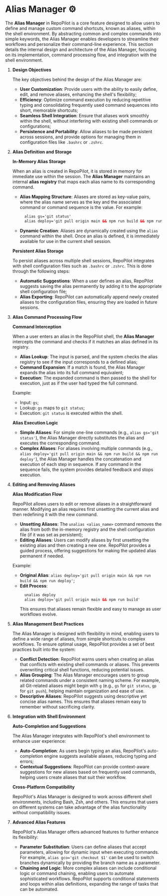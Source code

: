 # Alias Manager ⚙️

The **Alias Manager** in RepoPilot is a core feature designed to allow users to define and manage custom command shortcuts, known as aliases, within the shell environment. 
By abstracting common and complex commands into simple keywords, the Alias Manager enables developers to streamline their workflows and personalize their command-line experience. 
This section details the internal design and architecture of the Alias Manager, focusing on its implementation, command processing flow, and integration with the shell environment.

1. **Design Objectives**

   The key objectives behind the design of the Alias Manager are:
    - **User Customization**: Provide users with the ability to easily define, edit, and remove aliases, enhancing the shell's flexibility;
    - **Efficiency**: Optimize command execution by reducing repetitive typing and consolidating frequently used command sequences into short, memorable shortcuts;
    - **Seamless Shell Integration**: Ensure that aliases work smoothly within the shell, without interfering with existing shell commands or configurations;
    - **Persistence and Portability**: Allow aliases to be made persistent across sessions, and provide options for managing them in configuration files like ``` .bashrc ``` or ``` .zshrc ```.
   
2. **Alias Definition and Storage**

    **In-Memory Alias Storage**
    
    When an alias is created in RepoPilot, it is stored in memory for immediate use within the session. 
    The **Alias Manager** maintains an internal **alias registry** that maps each alias name to its corresponding command.
    - **Alias Mapping Structure**: Aliases are stored as key-value pairs, where the alias name serves as the key and the associated command or command sequence is the value.
      For example:
      ```html
        alias gs='git status'
        alias deploy='git pull origin main && npm run build && npm run deploy'
      ```
    - **Dynamic Creation**: Aliases are dynamically created using the ``` alias ``` command within the shell. Once an alias is defined, it is immediately available for use in the current shell session.

    **Persistent Alias Storage**

    To persist aliases across multiple shell sessions, RepoPilot integrates with shell configuration files such as ``` .bashrc ``` or ``` .zshrc ```.
    This is done through the following steps:
    - **Automatic Suggestions**: When a user defines an alias, RepoPilot suggests saving the alias permanently by adding it to the appropriate shell configuration file;
    - **Alias Exporting**: RepoPilot can automatically append newly created aliases to the configuration files, ensuring they are loaded in future sessions.
    
3. **Alias Command Processing Flow**

    **Command Interception**

    When a user enters an alias in the RepoPilot shell, the **Alias Manager** intercepts the command and checks if it matches an alias defined in its registry.
    - **Alias Lookup**: The input is parsed, and the system checks the alias registry to see if the input corresponds to a defined alias;
    - **Command Expansion**: If a match is found, the Alias Manager expands the alias into its full command equivalent;
    - **Execution**: The expanded command is then passed to the shell for execution, just as if the user had typed the full command.
    
    Example:
    - Input: ``` gs ```;
    - Lookup: ``` gs ``` maps to ``` git status ```;
    - Execution: ``` git status ``` is executed within the shell.

    **Alias Execution Logic**
    - **Simple Aliases**: For simple one-line commands (e.g., ``` alias gs='git status' ```), the Alias Manager directly substitutes the alias and executes the corresponding command.
    - **Complex Aliases**: For aliases involving multiple commands (e.g., ``` alias deploy='git pull origin main && npm run build && npm run deploy' ```), the Alias Manager handles the concatenation and execution of each step in sequence.
    If any command in the sequence fails, the system provides detailed feedback and stops execution.
    
4. **Editing and Removing Aliases**

    **Alias Modification Flow**

    RepoPilot allows users to edit or remove aliases in a straightforward manner. Modifying an alias requires first unsetting the current alias and then redefining it with the new command.
    - **Unsetting Aliases**: The ``` unalias <alias_name> ``` command removes the alias from both the in-memory registry and the shell configuration file (if it was set as persistent);
    - **Editing Aliases**: Users can modify aliases by first unsetting the existing alias and then creating a new one. RepoPilot provides a guided process, offering suggestions for making the updated alias permanent if needed.

    Example:
    - **Original Alias**: ``` alias deploy='git pull origin main && npm run build && npm run deploy' ```;
    - **Edit Process**:
      ```html
        unalias deploy
        alias deploy='git pull origin main && npm run build'
      ```
      This ensures that aliases remain flexible and easy to manage as user workflows evolve.
      
5. **Alias Management Best Practices**

    The Alias Manager is designed with flexibility in mind, enabling users to define a wide range of aliases, from simple shortcuts to complex workflows.
    To ensure optimal usage, RepoPilot provides a set of best practices built into the system:
    - **Conflict Detection**: RepoPilot warns users when creating an alias that conflicts with existing shell commands or aliases. This prevents overwriting critical shell functions, reducing potential issues.
    - **Alias Grouping**: The Alias Manager encourages users to group related commands under a consistent naming scheme. For example, all Git-related aliases might begin with ``` g ``` (e.g., ``` gs ``` for ``` git status ```, ``` gp ``` for ``` git push ```),
      helping maintain organization and ease of use.
    - **Descriptive Aliases**: RepoPilot suggests using descriptive yet concise alias names. This ensures that aliases remain easy to remember without sacrificing clarity.
    
6. **Integration with Shell Environment**

    **Auto-Completion and Suggestions**

    The Alias Manager integrates with RepoPilot's shell environment to enhance user experience:
    - **Auto-Completion**: As users begin typing an alias, RepoPilot's auto-completion engine suggests available aliases, reducing typing and errors;
    - **Contextual Suggestions**: RepoPilot can provide context-aware suggestions for new aliases based on frequently used commands, helping users create aliases that suit their workflow.
    
    **Cross-Platform Compatibility**

    RepoPilot's Alias Manager is designed to work across different shell environments, including Bash, Zsh, and others.
    This ensures that users on different systems can take advantage of the alias functionality without compatibility issues.
   
7. **Advanced Alias Features**

    RepoPilot's Alias Manager offers advanced features to further enhance its flexibility:
    - **Parameter Substitution**: Users can define aliases that accept parameters, allowing for dynamic input when executing commands.
      For example, ``` alias gco='git checkout $1' ``` can be used to switch branches dynamically by providing the branch name as a parameter.
    - **Chaining and Logic**: More complex aliases can include conditional logic or command chaining, enabling users to automate sophisticated workflows.
      RepoPilot supports conditional statements and loops within alias definitions, expanding the range of tasks that can be automated.
